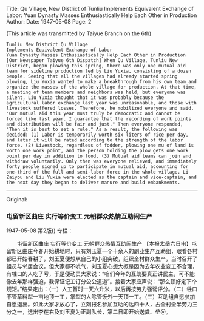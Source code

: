 Title: Qu Village, New District of Tunliu Implements Equivalent Exchange of Labor: Yuan Dynasty Masses Enthusiastically Help Each Other in Production
Author:
Date: 1947-05-08
Page: 2

(This article was transmitted by Taiyue Branch on the 6th)

    Tunliu New District Qu Village
    Implements Equivalent Exchange of Labor
    Yuan Dynasty Masses Enthusiastically Help Each Other in Production
    [Our Newspaper Taiyue 6th Dispatch] When Qu Village, Tunliu New District, began plowing this spring, there was only one mutual aid team for sideline production led by Liu Yuxia, consisting of a dozen people. Seeing that all the villages had already started spring plowing, Liu Yuxia wanted to make a breakthrough from his own team and organize the masses of the whole village for production. At that time, a meeting of team members and neighbors was held, but everyone was silent. Liu Yuxia thought that it was probably because the agricultural labor exchange last year was unreasonable, and those with livestock suffered losses. Therefore, he mobilized everyone and said, "Our mutual aid this year must truly be democratic and cannot be forced like last year. I guarantee that the recording of work points and distribution will be fair and just." Then everyone responded, "Then it is best to set a rule." As a result, the following was decided: (1) Labor is temporarily worth six liters of rice per day, and later it will be rated according to the strength of the labor force. (2) Livestock, regardless of fodder, plowing one mu of land is worth one work point, and the person holding the plow gets one work point per day in addition to food. (3) Mutual aid teams can join and withdraw voluntarily. Only then was everyone relieved, and immediately forty people signed up to participate in mutual aid, accounting for one-third of the full and semi-labor force in the whole village. Li Zaiyou and Liu Yuxia were elected as the captain and vice-captain, and the next day they began to deliver manure and build embankments.



<hr /> 

Original: 


### 屯留新区曲庄  实行等价变工  元朝群众热情互助闹生产

1947-05-08
第2版()
专栏：

　　屯留新区曲庄
    实行等价变工
    元朝群众热情互助闹生产
    【本报太岳六日电】屯留新区曲庄今春开始耕地时，只有刘玉夏一个十余人的副业生产互助组，眼看各村都已开始春耕了，刘玉夏便想从自己的小组突破，组织全村群众生产，当时召开了组员与邻居会议，但大家都不吭气，刘玉夏心想大概是因为去年农业变工不合理，有牲口的人吃了亏，于是便动员大家说：“咱们今年的互助要真正讲民主，可不能像去年那样强迫，我保证记工订分公公道道”。接着大家应声说：“那么顶好定下个规矩。”结果定出：（一）人工暂时一天六升米，以后再按劳力强弱评分。（二）牲口不管草料犁一亩地顶一工，掌犁的人除管饭外一天顶一工。（三）互助组自愿参加自愿退出。如此大家才放心了，立刻报名参加互助的达四十人，占全村全半劳力三分之一，选出李在右及刘玉夏为正副队长，第二日即开始送粪、垒＠。
